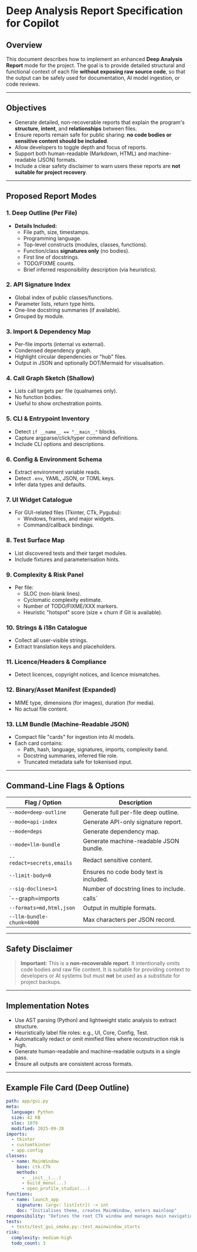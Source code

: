 # Deep Analysis Report Specification for Copilot

## Overview
This document describes how to implement an enhanced **Deep Analysis Report** mode for the project. The goal is to provide detailed structural and functional context of each file **without exposing raw source code**, so that the output can be safely used for documentation, AI model ingestion, or code reviews.

---

## Objectives

- Generate detailed, non-recoverable reports that explain the program's **structure**, **intent**, and **relationships** between files.
- Ensure reports remain safe for public sharing: **no code bodies or sensitive content should be included**.
- Allow developers to toggle depth and focus of reports.
- Support both human-readable (Markdown, HTML) and machine-readable (JSON) formats.
- Include a clear safety disclaimer to warn users these reports are **not suitable for project recovery**.

---

## Proposed Report Modes

### 1. Deep Outline (Per File)
- **Details Included:**
  - File path, size, timestamps.
  - Programming language.
  - Top-level constructs (modules, classes, functions).
  - Function/class **signatures only** (no bodies).
  - First line of docstrings.
  - TODO/FIXME counts.
  - Brief inferred responsibility description (via heuristics).

### 2. API Signature Index
- Global index of public classes/functions.
- Parameter lists, return type hints.
- One-line docstring summaries (if available).
- Grouped by module.

### 3. Import & Dependency Map
- Per-file imports (internal vs external).
- Condensed dependency graph.
- Highlight circular dependencies or "hub" files.
- Output in JSON and optionally DOT/Mermaid for visualisation.

### 4. Call Graph Sketch (Shallow)
- Lists call targets per file (qualnames only).
- No function bodies.
- Useful to show orchestration points.

### 5. CLI & Entrypoint Inventory
- Detect `if __name__ == "__main__"` blocks.
- Capture argparse/click/typer command definitions.
- Include CLI options and descriptions.

### 6. Config & Environment Schema
- Extract environment variable reads.
- Detect `.env`, YAML, JSON, or TOML keys.
- Infer data types and defaults.

### 7. UI Widget Catalogue
- For GUI-related files (Tkinter, CTk, Pygubu):
  - Windows, frames, and major widgets.
  - Command/callback bindings.

### 8. Test Surface Map
- List discovered tests and their target modules.
- Include fixtures and parameterisation hints.

### 9. Complexity & Risk Panel
- Per file:
  - SLOC (non-blank lines).
  - Cyclomatic complexity estimate.
  - Number of TODO/FIXME/XXX markers.
  - Heuristic "hotspot" score (size × churn if Git is available).

### 10. Strings & i18n Catalogue
- Collect all user-visible strings.
- Extract translation keys and placeholders.

### 11. Licence/Headers & Compliance
- Detect licences, copyright notices, and licence mismatches.

### 12. Binary/Asset Manifest (Expanded)
- MIME type, dimensions (for images), duration (for media).
- No actual file content.

### 13. LLM Bundle (Machine-Readable JSON)
- Compact file "cards" for ingestion into AI models.
- Each card contains:
  - Path, hash, language, signatures, imports, complexity band.
  - Docstring summaries, inferred file role.
  - Truncated metadata safe for tokenised input.

---

## Command-Line Flags & Options

| Flag / Option               | Description |
|----------------------------|-------------|
| `--mode=deep-outline`      | Generate full per-file deep outline. |
| `--mode=api-index`         | Generate API-only signature report. |
| `--mode=deps`              | Generate dependency map. |
| `--mode=llm-bundle`        | Generate machine-readable JSON bundle. |
| `--redact=secrets,emails` | Redact sensitive content. |
| `--limit-body=0`          | Ensures no code body text is included. |
| `--sig-doclines=1`        | Number of docstring lines to include. |
| `--graph=imports|calls`   | Select graph type to generate. |
| `--formats=md,html,json`  | Output in multiple formats. |
| `--llm-bundle-chunk=4000` | Max characters per JSON record. |

---

## Safety Disclaimer
> **Important:** This is a **non-recoverable report**. It intentionally omits code bodies and raw file content. It is suitable for providing context to developers or AI systems but must **not** be used as a substitute for project backups.

---

## Implementation Notes

- Use AST parsing (Python) and lightweight static analysis to extract structure.
- Heuristically label file roles: e.g., UI, Core, Config, Test.
- Automatically redact or omit minified files where reconstruction risk is high.
- Generate human-readable and machine-readable outputs in a single pass.
- Ensure all outputs are consistent across formats.

---

## Example File Card (Deep Outline)

```yaml
path: app/gui.py
meta:
  language: Python
  size: 42 KB
  sloc: 1079
  modified: 2025-09-28
imports:
  - tkinter
  - customtkinter
  - app.config
classes:
  - name: MainWindow
    base: ctk.CTk
    methods:
      - __init__(...)
      - build_menu(...)
      - open_profile_studio(...)
functions:
  - name: launch_app
    signature: (argv: list[str]) -> int
    doc: "Initialises theme, creates MainWindow, enters mainloop"
responsibility: "Defines the root CTk window and manages main navigation."
tests:
  - tests/test_gui_smoke.py::test_mainwindow_starts
risk:
  complexity: medium-high
  todo_count: 3
```

